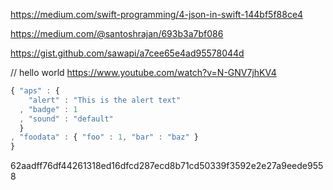 https://medium.com/swift-programming/4-json-in-swift-144bf5f88ce4

https://medium.com/@santoshrajan/693b3a7bf086

https://gist.github.com/sawapi/a7cee65e4ad95578044d

// hello world
https://www.youtube.com/watch?v=N-GNV7jhKV4

```javascript
{ "aps" : {
    "alert" : "This is the alert text"
  , "badge" : 1
  , "sound" : "default"
  }
, "foodata" : { "foo" : 1, "bar" : "baz" }
}
```

62aadff76df44261318ed16dfcd287ecd8b71cd50339f3592e2e27a9eede9558
